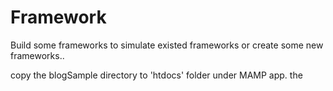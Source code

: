 # Framework
Build some frameworks to simulate existed frameworks or create some new frameworks..

copy the blogSample directory to 'htdocs' folder under MAMP app.
the 